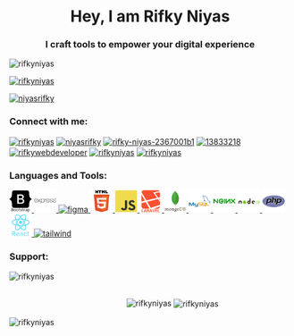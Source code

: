 <h1 align="center">Hey, I am Rifky Niyas</h1>
<h3 align="center">I craft tools to empower your digital experience</h3>

<p align="left"> <img src="https://komarev.com/ghpvc/?username=rifkyniyas&label=Profile%20views&color=0e75b6&style=flat" alt="rifkyniyas" /> </p>

<p align="left"> <a href="https://github.com/ryo-ma/github-profile-trophy"><img src="https://github-profile-trophy.vercel.app/?username=rifkyniyas" alt="rifkyniyas" /></a> </p>

<p align="left"> <a href="https://twitter.com/niyasrifky" target="blank"><img src="https://img.shields.io/twitter/follow/niyasrifky?logo=twitter&style=for-the-badge" alt="niyasrifky" /></a> </p>

<h3 align="left">Connect with me:</h3>
<p align="left">
<a href="https://dev.to/rifkyniyas" target="blank"><img align="center" src="https://raw.githubusercontent.com/rahuldkjain/github-profile-readme-generator/master/src/images/icons/Social/devto.svg" alt="rifkyniyas" height="30" width="40" /></a>
<a href="https://twitter.com/niyasrifky" target="blank"><img align="center" src="https://raw.githubusercontent.com/rahuldkjain/github-profile-readme-generator/master/src/images/icons/Social/twitter.svg" alt="niyasrifky" height="30" width="40" /></a>
<a href="https://linkedin.com/in/rifky-niyas-2367001b1" target="blank"><img align="center" src="https://raw.githubusercontent.com/rahuldkjain/github-profile-readme-generator/master/src/images/icons/Social/linked-in-alt.svg" alt="rifky-niyas-2367001b1" height="30" width="40" /></a>
<a href="https://stackoverflow.com/users/13833218" target="blank"><img align="center" src="https://raw.githubusercontent.com/rahuldkjain/github-profile-readme-generator/master/src/images/icons/Social/stack-overflow.svg" alt="13833218" height="30" width="40" /></a>
<a href="https://fb.com/rifkywebdeveloper" target="blank"><img align="center" src="https://raw.githubusercontent.com/rahuldkjain/github-profile-readme-generator/master/src/images/icons/Social/facebook.svg" alt="rifkywebdeveloper" height="30" width="40" /></a>
<a href="https://instagram.com/rifkyniyas" target="blank"><img align="center" src="https://raw.githubusercontent.com/rahuldkjain/github-profile-readme-generator/master/src/images/icons/Social/instagram.svg" alt="rifkyniyas" height="30" width="40" /></a>
<a href="https://dribbble.com/rifkyniyas" target="blank"><img align="center" src="https://raw.githubusercontent.com/rahuldkjain/github-profile-readme-generator/master/src/images/icons/Social/dribbble.svg" alt="rifkyniyas" height="30" width="40" /></a>
</p>

<h3 align="left">Languages and Tools:</h3>
<p align="left"> <a href="https://getbootstrap.com" target="_blank" rel="noreferrer"> <img src="https://raw.githubusercontent.com/devicons/devicon/master/icons/bootstrap/bootstrap-plain-wordmark.svg" alt="bootstrap" width="40" height="40"/> </a> <a href="https://expressjs.com" target="_blank" rel="noreferrer"> <img src="https://raw.githubusercontent.com/devicons/devicon/master/icons/express/express-original-wordmark.svg" alt="express" width="40" height="40"/> </a> <a href="https://www.figma.com/" target="_blank" rel="noreferrer"> <img src="https://www.vectorlogo.zone/logos/figma/figma-icon.svg" alt="figma" width="40" height="40"/> </a> <a href="https://www.w3.org/html/" target="_blank" rel="noreferrer"> <img src="https://raw.githubusercontent.com/devicons/devicon/master/icons/html5/html5-original-wordmark.svg" alt="html5" width="40" height="40"/> </a> <a href="https://developer.mozilla.org/en-US/docs/Web/JavaScript" target="_blank" rel="noreferrer"> <img src="https://raw.githubusercontent.com/devicons/devicon/master/icons/javascript/javascript-original.svg" alt="javascript" width="40" height="40"/> </a> <a href="https://laravel.com/" target="_blank" rel="noreferrer"> <img src="https://raw.githubusercontent.com/devicons/devicon/master/icons/laravel/laravel-plain-wordmark.svg" alt="laravel" width="40" height="40"/> </a> <a href="https://www.mongodb.com/" target="_blank" rel="noreferrer"> <img src="https://raw.githubusercontent.com/devicons/devicon/master/icons/mongodb/mongodb-original-wordmark.svg" alt="mongodb" width="40" height="40"/> </a> <a href="https://www.mysql.com/" target="_blank" rel="noreferrer"> <img src="https://raw.githubusercontent.com/devicons/devicon/master/icons/mysql/mysql-original-wordmark.svg" alt="mysql" width="40" height="40"/> </a> <a href="https://www.nginx.com" target="_blank" rel="noreferrer"> <img src="https://raw.githubusercontent.com/devicons/devicon/master/icons/nginx/nginx-original.svg" alt="nginx" width="40" height="40"/> </a> <a href="https://nodejs.org" target="_blank" rel="noreferrer"> <img src="https://raw.githubusercontent.com/devicons/devicon/master/icons/nodejs/nodejs-original-wordmark.svg" alt="nodejs" width="40" height="40"/> </a> <a href="https://www.php.net" target="_blank" rel="noreferrer"> <img src="https://raw.githubusercontent.com/devicons/devicon/master/icons/php/php-original.svg" alt="php" width="40" height="40"/> </a> <a href="https://reactjs.org/" target="_blank" rel="noreferrer"> <img src="https://raw.githubusercontent.com/devicons/devicon/master/icons/react/react-original-wordmark.svg" alt="react" width="40" height="40"/> </a> <a href="https://tailwindcss.com/" target="_blank" rel="noreferrer"> <img src="https://www.vectorlogo.zone/logos/tailwindcss/tailwindcss-icon.svg" alt="tailwind" width="40" height="40"/> </a> </p>

<h3 align="left">Support:</h3>
<p><a href="https://www.buymeacoffee.com/rifkyniyas"> <img align="left" src="https://cdn.buymeacoffee.com/buttons/v2/default-yellow.png" height="50" width="210" alt="rifkyniyas" /></a></p><br><br>

<p><img align="left" src="https://github-readme-stats.vercel.app/api/top-langs?username=rifkyniyas&show_icons=true&locale=en&layout=compact" alt="rifkyniyas" /></p>

<p>&nbsp;<img align="center" src="https://github-readme-stats.vercel.app/api?username=rifkyniyas&show_icons=true&locale=en" alt="rifkyniyas" /></p>

<p><img align="center" src="https://github-readme-streak-stats.herokuapp.com/?user=rifkyniyas&" alt="rifkyniyas" /></p>
